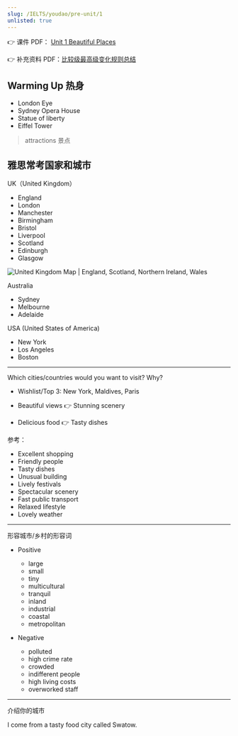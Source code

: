 ```yaml
---
slug: /IELTS/youdao/pre-unit/1
unlisted: true
---
```



👉 课件 PDF： [Unit 1 Beautiful Places](./Unit%201%20Beautiful%20Places.pdf)

👉 补充资料 PDF：[比较级最高级变化规则总结](./Comparative%20Superlative%20Rules%20Summary.pdf)



## Warming Up 热身

- London Eye
- Sydney Opera House
- Statue of liberty
- Eiffel Tower

> attractions 景点

## 雅思常考国家和城市

UK（United Kingdom）

- England
- London
- Manchester
- Birmingham
- Bristol
- Liverpool
- Scotland
- Edinburgh
- Glasgow

![United Kingdom Map | England, Scotland, Northern Ireland, Wales](http://img.wukaipeng.com/2023/11/04-175329-united-kingdom-map.gif)



Australia

- Sydney
- Melbourne
- Adelaide

USA (United States of America)

- New York
- Los Angeles
- Boston

---

Which cities/countries would you want to visit? Why?

- Wishlist/Top 3: New York, Maldives, Paris

- Beautiful views 👉 Stunning scenery
- Delicious food 👉 Tasty dishes

参考：

- Excellent shopping
- Friendly people
- Tasty dishes
- Unusual building
- Lively festivals
- Spectacular scenery
- Fast public transport
- Relaxed lifestyle
- Lovely weather

---

形容城市/乡村的形容词
- Positive
  - large
  - small
  - tiny
  - multicultural
  - tranquil
  - inland
  - industrial
  - coastal
  - metropolitan

- Negative
  - polluted
  - high crime rate
  - crowded
  - indifferent people
  - high living costs
  - overworked staff


---
介绍你的城市

I come from a tasty food city called Swatow.

